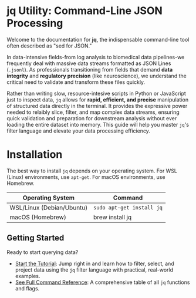 # jq Utility: Command-Line JSON Processing

Welcome to the documentation for **jq**, the indispensable command-line tool often described as "sed for JSON."

In data-intensive fields-from log analysis to biomedical data pipelines-we frequently deal with massive data streams formatted as JSON Lines (`.jsonl`). As professionals transitioning from fields that demand **data integrity** and **regulatory precision** (like neuroscience), we understand the critical need to validate and transform these files quickly.

Rather than writing slow, resource-intesive scripts in Python or JavaScript just to inspect data, `jq` allows for **rapid, efficient, and precise** manipulation of structured data directly in the terminal. It provides the expressive power needed to relaibly slice, filter, and map complex data streams, ensuring quick validation and preparation for downstream analysis without ever loading the entire dataset into memory. This guide will help you master `jq`'s filter language and elevate your data processing efficiency.

# Installation

The best way to install `jq` depends on your operating system. For WSL (Linux) environments, use `apt-get`. For macOS environments, use Homebrew.

| Operating System          | Command                   |
|---------------------------|---------------------------|
| WSL/Linux (Debian/Ubuntu) | `sudo apt-get install jq` |
| macOS (Homebrew)          | brew install jq           |

## Getting Started
Ready to start querying data?
- [Start the Tutorial](./getting-started.md): Jump right in and learn how to filter, select, and project data using the `jq` filter language with practical, real-world examples.
- [See Full Command Reference](./reference.md): A comprehensive table of all `jq` functions and flags.